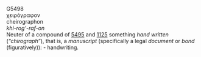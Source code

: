 G5498  
χειρόγραφον  
cheirographon  
*khi-rog‘-raf-on*  
Neuter of a compound of [5495](g5495) and [1125](g1125) something *hand*
*written* (*“chirograph”*), that is, a *manuscript* (specifically a
legal *document* or *bond* (figuratively)): - handwriting.  
